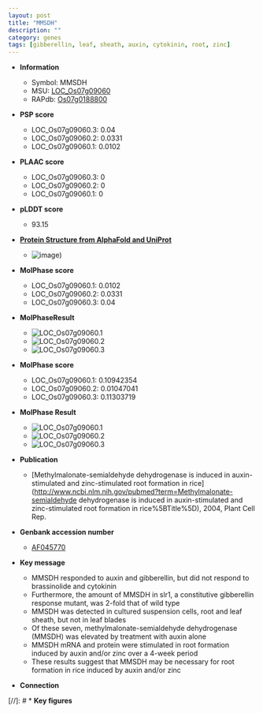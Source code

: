 ```yaml
---
layout: post
title: "MMSDH"
description: ""
category: genes
tags: [gibberellin, leaf, sheath, auxin, cytokinin, root, zinc]
---
```


* **Information**  
    + Symbol: MMSDH  
    + MSU: [LOC_Os07g09060](http://rice.plantbiology.msu.edu/cgi-bin/ORF_infopage.cgi?orf=LOC_Os07g09060)  
    + RAPdb: [Os07g0188800](http://rapdb.dna.affrc.go.jp/viewer/gbrowse_details/irgsp1?name=Os07g0188800)  

* **PSP score**  
    + LOC_Os07g09060.3: 0.04 
    + LOC_Os07g09060.2: 0.0331 
    + LOC_Os07g09060.1: 0.0102 

* **PLAAC score**  
    + LOC_Os07g09060.3: 0 
    + LOC_Os07g09060.2: 0 
    + LOC_Os07g09060.1: 0 

* **pLDDT score**
    + 93.15

* **[Protein Structure from AlphaFold and UniProt](https://www.uniprot.org/uniprotkb/Q6Z4E4/entry#structure)**
    + ![image](https://ricepsp.github.io/images/Q6/AF-Q6Z4E4-F1.png))

* **MolPhase score**
    + LOC_Os07g09060.1: 0.0102
    + LOC_Os07g09060.2: 0.0331
    + LOC_Os07g09060.3: 0.04

* **MolPhaseResult**
    + ![LOC_Os07g09060.1](https://ricepsp.github.io/pictures/LOC_Os07g/LOC_Os07g09060.1.png)
    + ![LOC_Os07g09060.2](https://ricepsp.github.io/pictures/LOC_Os07g/LOC_Os07g09060.2.png)
    + ![LOC_Os07g09060.3](https://ricepsp.github.io/pictures/LOC_Os07g/LOC_Os07g09060.3.png)

* **MolPhase score**
    + LOC_Os07g09060.1: 0.10942354
    + LOC_Os07g09060.2: 0.01047041
    + LOC_Os07g09060.3: 0.11303719

* **MolPhase Result**
    + ![LOC_Os07g09060.1](https://304243504.github.io/Pictures/LOC_Os07g/LOC_Os07g09060.1.png)
    + ![LOC_Os07g09060.2](https://304243504.github.io/Pictures/LOC_Os07g/LOC_Os07g09060.2.png)
    + ![LOC_Os07g09060.3](https://304243504.github.io/Pictures/LOC_Os07g/LOC_Os07g09060.3.png)

* **Publication**  
    + [Methylmalonate-semialdehyde dehydrogenase is induced in auxin-stimulated and zinc-stimulated root formation in rice](http://www.ncbi.nlm.nih.gov/pubmed?term=Methylmalonate-semialdehyde dehydrogenase is induced in auxin-stimulated and zinc-stimulated root formation in rice%5BTitle%5D), 2004, Plant Cell Rep.

* **Genbank accession number**  
    + [AF045770](http://www.ncbi.nlm.nih.gov/nuccore/AF045770)

* **Key message**  
    + MMSDH responded to auxin and gibberellin, but did not respond to brassinolide and cytokinin
    + Furthermore, the amount of MMSDH in slr1, a constitutive gibberellin response mutant, was 2-fold that of wild type
    + MMSDH was detected in cultured suspension cells, root and leaf sheath, but not in leaf blades
    + Of these seven, methylmalonate-semialdehyde dehydrogenase (MMSDH) was elevated by treatment with auxin alone
    + MMSDH mRNA and protein were stimulated in root formation induced by auxin and/or zinc over a 4-week period
    + These results suggest that MMSDH may be necessary for root formation in rice induced by auxin and/or zinc

* **Connection**  

[//]: # * **Key figures**  


